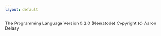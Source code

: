 ```yaml
---
layout: default
---
```


The Programming Language
Version 0.2.0 (Nematode)
Copyright (c) Aaron Delasy
